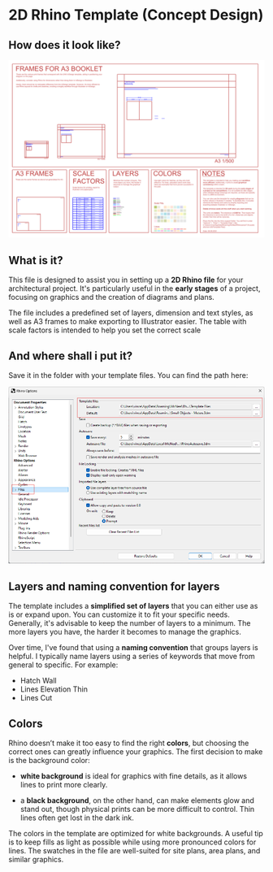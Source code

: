 # 2D Rhino Template (Concept Design)

## How does it look like?

![Screenshot](Screenshot.png)

## What is it?
This file is designed to assist you in setting up a **2D Rhino file** for your architectural project. It's particularly useful in the **early stages** of a project, focusing on graphics and the creation of diagrams and plans.

The file includes a predefined set of layers, dimension and text styles, as well as A3 frames to make exporting to Illustrator easier. The table with scale factors is intended to help you set the correct scale



## And where shall i put it?

Save it in the folder with your template files. You can find the path here: 

![Settings](Settings.png)

## Layers and naming convention for layers

The template includes a **simplified set of layers** that you can either use as is or expand upon. You can customize it to fit your specific needs. Generally, it's advisable to keep the number of layers to a minimum. The more layers you have, the harder it becomes to manage the graphics.

Over time, I've found that using a **naming convention** that groups layers is helpful. I typically name layers using a series of keywords that move from general to specific. For example: 

* Hatch Wall 
* Lines Elevation Thin
* Lines Cut

## Colors

Rhino doesn’t make it too easy to find the right **colors**, but choosing the correct ones can greatly influence your graphics. The first decision to make is the background color:

* **white background** is ideal for graphics with fine details, as it allows lines to print more clearly.

* a **black background**, on the other hand, can make elements glow and stand out, though physical prints can be more difficult to control. Thin lines often get lost in the dark ink.

The colors in the template are optimized for white backgrounds. A useful tip is to keep fills as light as possible while using more pronounced colors for lines. The swatches in the file are well-suited for site plans, area plans, and similar graphics.

